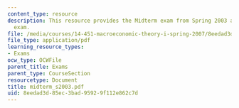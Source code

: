 ```yaml
---
content_type: resource
description: This resource provides the Midterm exam from Spring 2003 as a practice
  exam.
file: /media/courses/14-451-macroeconomic-theory-i-spring-2007/8eedad3d85ec3bad95929f112e862c7d_midterm_s2003.pdf
file_type: application/pdf
learning_resource_types:
- Exams
ocw_type: OCWFile
parent_title: Exams
parent_type: CourseSection
resourcetype: Document
title: midterm_s2003.pdf
uid: 8eedad3d-85ec-3bad-9592-9f112e862c7d
---
```

